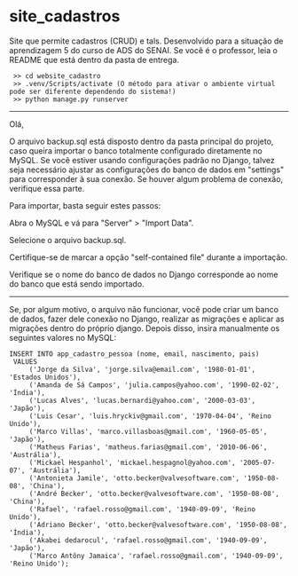 # site_cadastros
 Site que permite cadastros (CRUD) e tals. Desenvolvido para a situação de aprendizagem 5 do curso de ADS do SENAI. Se você é o professor, leia o README que está dentro da pasta de entrega.

     >> cd website_cadastro
     >> .venv/Scripts/activate (O método para ativar o ambiente virtual pode ser diferente dependendo do sistema!)
     >> python manage.py runserver

----------------------------------------------------------------------------
Olá,

O arquivo backup.sql está disposto dentro da pasta principal do projeto, caso queira importar o banco totalmente configurado diretamente no MySQL. Se você estiver usando configurações padrão no Django, talvez seja necessário ajustar as configurações do banco de dados em "settings" para corresponder à sua conexão. Se houver algum problema de conexão, verifique essa parte.

Para importar, basta seguir estes passos:


Abra o MySQL e vá para "Server" > "Import Data".

Selecione o arquivo backup.sql.

Certifique-se de marcar a opção "self-contained file" durante a importação.

Verifique se o nome do banco de dados no Django corresponde ao nome do banco que está sendo importado.

------------------------------------------------------------------------------------------------------

Se, por algum motivo, o arquivo não funcionar, você pode criar um banco de dados, fazer dele conexão no Django, realizar as migrações e aplicar as migrações dentro do próprio django. Depois disso, insira manualmente os seguintes valores no MySQL:

    INSERT INTO app_cadastro_pessoa (nome, email, nascimento, pais)
     VALUES
         ('Jorge da Silva', 'jorge.silva@email.com', '1980-01-01', 'Estados Unidos'),
         ('Amanda de Sá Campos', 'julia.campos@yahoo.com', '1990-02-02', 'Índia'),
         ('Lucas Alves', 'lucas.bernardi@yahoo.com', '2000-03-03', 'Japão'),
         ('Luis Cesar', 'luis.hryckiv@gmail.com', '1970-04-04', 'Reino Unido'),
         ('Marco Villas', 'marco.villasboas@gmail.com', '1960-05-05', 'Japão'),
         ('Matheus Farias', 'matheus.farias@gmail.com', '2010-06-06', 'Austrália'),
         ('Mickael Hespanhol', 'mickael.hespagnol@yahoo.com', '2005-07-07', 'Austrália'),
         ('Antonieta Jamile', 'otto.becker@valvesoftware.com', '1950-08-08', 'China'),
         ('André Becker', 'otto.becker@valvesoftware.com', '1950-08-08', 'China'),
         ('Rafael', 'rafael.rosso@gmail.com', '1940-09-09', 'Reino Unido'),
         ('Adriano Becker', 'otto.becker@valvesoftware.com', '1950-08-08', 'Índia'),
         ('Akabei dedarocul', 'rafael.rosso@gmail.com', '1940-09-09', 'Japão'),
         ('Marco Antôny Jamaica', 'rafael.rosso@gmail.com', '1940-09-09', 'Reino Unido');
